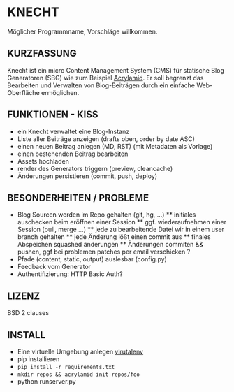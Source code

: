 # KNECHT #

Möglicher Programmname, Vorschläge willkommen.

## KURZFASSUNG ##

Knecht ist ein micro Content Management System (CMS) für
statische Blog Generatoren (SBG) wie zum Beispiel [Acrylamid].
Er soll begrenzt das Bearbeiten und Verwalten von
Blog-Beiträgen durch ein einfache Web-Oberfläche ermöglichen.

## FUNKTIONEN - KISS ##

* ein Knecht verwaltet eine Blog-Instanz
* Liste aller Beiträge anzeigen (drafts oben, order by date ASC)
* einen neuen Beitrag anlegen (MD, RST) (mit Metadaten als Vorlage)
* einen bestehenden Beitrag bearbeiten
* Assets hochladen
* render des Generators triggern (preview, cleancache)
* Änderungen persistieren (commit, push, deploy)

## BESONDERHEITEN / PROBLEME ##

* Blog Sourcen werden im Repo gehalten (git, hg, ...)
** initiales auschecken beim eröffnen einer Session
** ggf. wiederaufnehmen einer Session (pull, merge ...)
** jede zu bearbeitende Datei wir in einem user branch gehalten
** jede Änderung lößt einen commit aus
** finales Abspeichen squashed änderungen
** Änderungen commiten && pushen, ggf bei problemen patches per email verschicken ?
* Pfade (content, static, output) auslesbar (config.py)
* Feedback vom Generator
* Authentifizierung: HTTP Basic Auth?

## LIZENZ ##

BSD 2 clauses

## INSTALL ###

* Eine virtuelle Umgebung anlegen [virutalenv](http://www.virtualenv.org/)
* pip installieren
* `pip install -r requirements.txt`
* `mkdir repos && acrylamid init repos/foo`
* python runserver.py


[Acrylamid]:        https://github.com/posativ/acrylamid/

<!-- vim: set spelllang=de:ft=markdown: -->
